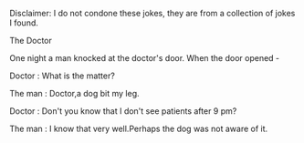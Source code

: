 Disclaimer: I do not condone these jokes, they are from a collection of jokes I found.

The Doctor

One night a man knocked at the doctor's door. When the door opened -

Doctor : What is the matter?

The man : Doctor,a dog bit my leg.

Doctor : Don't you know that I don't see patients after 9 pm?

The man : I know that very well.Perhaps the dog was not aware of it.


